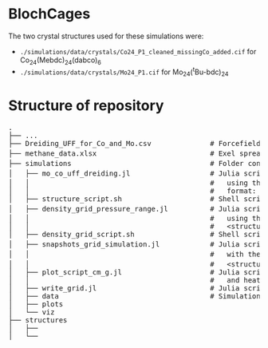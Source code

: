 # BlochCages

The two crystal structures used for these simulations were:

- `./simulations/data/crystals/Co24_P1_cleaned_missingCo_added.cif` for Co<sub>24</sub>(Mebdc)<sub>24</sub>(dabco)<sub>6</sub>
- `./simulations/data/crystals/Mo24_P1.cif` for Mo<sub>24</sub>(<sup>t</sup>Bu-bdc)<sub>24</sub>

# Structure of repository
<pre>
.
├── ...
├── Dreiding_UFF_for_Co_and_Mo.csv              # Forcefield file that combines Dreiding and UFF used to achieve most accurate simulation data
├── methane_data.xlsx                           # Exel spreadsheet containing experimental data for the for Co<sub>24</sub>(Mebdc)<sub>24</sub>(dabco)<sub>6</sub> and Mo<sub>24</sub>(<sup>t</sup>Bu-bdc)<sub>24</sub>
├── simulations                                 # Folder containing all simulation files and output data
│   ├── mo_co_uff_dreiding.jl                   # Julia script for calculating adsorption isotherms for Co<sub>24</sub>(Mebdc)<sub>24</sub>(dabco)<sub>6</sub> and Mo<sub>24</sub>(<sup>t</sup>Bu-bdc)<sub>24</sub> with the adsorbate CH<sub>4</sub>
│   │                                           #   using the UFF and Dreiding_UFF forcefields for pressure on a logarithmic scale from 0.01 bar to 65 bar. This outputs .jld2 files of the
│   │                                           #   format: &lt;structure name&gt;_&lt;forcefield&gt;_100Kcycles.jld2
│   ├── structure_script.sh                     # Shell script for running the mo_co_uff_dreiding.jl file with multiple cores to use parallel processing on OSU's computing cluster
│   ├── density_grid_pressure_range.jl          # Julia script for calculating the density grid for Co<sub>24</sub>(Mebdc)<sub>24</sub>(dabco)<sub>6</sub> and Mo<sub>24</sub>(<sup>t</sup>Bu-bdc)<sub>24</sub> with the adsorbate CH<sub>4</sub>
│   │                                           #   using the Dreiding_UFF forcefield file for the pressures: 1 bar, 5 bar, 35 bar, and 65 bar. This outputs .jld2 files of the format
│   │                                           #   &lt;structure_name&gt;_&lt;forcefield_name&gt;_200Kcycles_grid_range.jld2
│   ├── density_grid_script.sh                  # Shell script for running the density_grid_pressure_range.jl file with multiple cores to use parallel processing on OSU's computing cluster
│   ├── snapshots_grid_simulation.jl            # Julia script for recording adsorbate positions during a GCMC simulation for Co<sub>24</sub>(Mebdc)<sub>24</sub>(dabco)<sub>6</sub> and Mo<sub>24</sub>(<sup>t</sup>Bu-bdc)<sub>24</sub>
│   │                                           #   with the adsorbate CH<sub>4</sub> using the Dreiding_UFF forcefield file at 5.0 bar. This outputs .jld2 files of the format
│   │                                           #   &lt;structure_name&gt;_&lt;forcefield_name&gt;_100Kcycles_snapshots_grid.jld2
│   ├── plot_script_cm_g.jl                     # Julia script that loads in the outputs from the mo_co_uff_dreiding.jl script and makes data visualizations to compare adsorption isotherms
│   │                                           #   and heat of adsorption between the simulated data and experimental data
│   ├── write_grid.jl                           # Julia script for
│   ├── data                                    # Simulation input files for <a href="https://github.com/SimonEnsemble/PorousMaterials.jl" title="PorousMaterials.jl">PorousMaterials.jl</a>
│   ├── plots
│   └── viz
├── structures
│   ├──  
│   └──
</pre>
